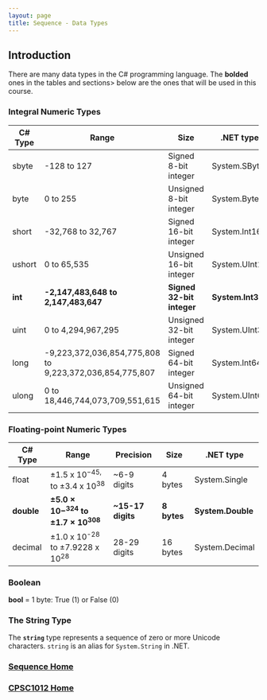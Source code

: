 ```yaml
---
layout: page
title: Sequence - Data Types
---
```


## Introduction
There are many data types in the C# programming language. The **bolded** ones in the tables and sections> below are the ones that will be used in this course.

### Integral Numeric Types

C# Type | Range	 | Size	 | .NET type
--------|--------|-------|----------
sbyte | -128 to 127 | Signed 8-bit integer | System.SByte
byte | 0 to 255 | Unsigned 8-bit integer | System.Byte
short | -32,768 to 32,767 | Signed 16-bit integer | System.Int16
ushort | 0 to 65,535 | Unsigned 16-bit integer | System.UInt16
**int** | **-2,147,483,648 to 2,147,483,647** | **Signed 32-bit integer** | **System.Int32**
uint | 0 to 4,294,967,295 | Unsigned 32-bit integer | System.UInt32
long | -9,223,372,036,854,775,808 to<br>9,223,372,036,854,775,807 | Signed 64-bit integer | System.Int64
ulong | 0 to 18,446,744,073,709,551,615 | Unsigned 64-bit integer | System.UInt64

### Floating-point Numeric Types

C# Type | Range	 | Precision | Size	 | .NET type
--------|--------|-----------|-------|----------
float | ±1.5 x 10<sup>−45,</sup> to ±3.4 x 10<sup>38</sup> | ~6-9 digits | 4 bytes | System.Single
**double** | **±5.0 × 10−<sup>324</sup> to ±1.7 × 10<sup>308</sup>** | **~15-17 digits** | **8 bytes** | **System.Double**
decimal | ±1.0 x 10<sup>-28</sup> to ±7.9228 x 10<sup>28</sup> | 28-29 digits | 16 bytes | System.Decimal

### Boolean
**bool** = 1 byte: True (1) or False (0)

### The String Type
The **`string`** type represents a sequence of zero or more Unicode characters. `string` is an alias for `System.String` in .NET.

### [Sequence Home](02-sequence.md)
### [CPSC1012 Home](../)